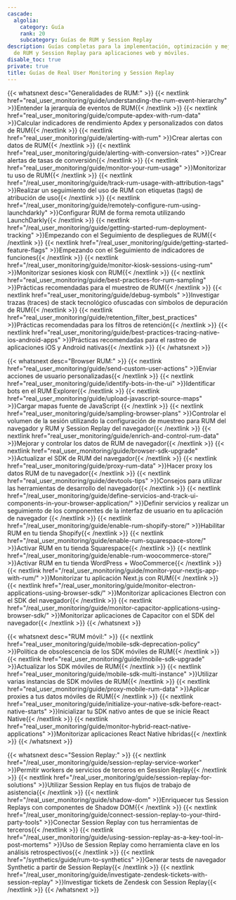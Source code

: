 ```yaml
---
cascade:
  algolia:
    category: Guía
    rank: 20
    subcategory: Guías de RUM y Session Replay
description: Guías completas para la implementación, optimización y mejores prácticas
  de RUM y Session Replay para aplicaciones web y móviles.
disable_toc: true
private: true
title: Guías de Real User Monitoring y Session Replay
---
```


{{< whatsnext desc="Generalidades de RUM:" >}}
    {{< nextlink href="real_user_monitoring/guide/understanding-the-rum-event-hierarchy" >}}Entender la jerarquía de eventos de RUM{{< /nextlink >}}
    {{< nextlink href="real_user_monitoring/guide/compute-apdex-with-rum-data" >}}Calcular indicadores de rendimiento Apdex y personalizados con datos de RUM{{< /nextlink >}}
    {{< nextlink href="real_user_monitoring/guide/alerting-with-rum" >}}Crear alertas con datos de RUM{{< /nextlink >}}
    {{< nextlink href="real_user_monitoring/guide/alerting-with-conversion-rates" >}}Crear alertas de tasas de conversión{{< /nextlink >}}
    {{< nextlink href="real_user_monitoring/guide/monitor-your-rum-usage" >}}Monitorizar tu uso de RUM{{< /nextlink >}}
    {{< nextlink href="/real_user_monitoring/guide/track-rum-usage-with-attribution-tags" >}}Realizar un seguimiento del uso de RUM con etiquetas (tags) de atribución de uso{{< /nextlink >}}
    {{< nextlink href="/real_user_monitoring/guide/remotely-configure-rum-using-launchdarkly" >}}Configurar RUM de forma remota utilizando LaunchDarkly{{< /nextlink >}}
    {{< nextlink href="/real_user_monitoring/guide/getting-started-rum-deployment-tracking" >}}Empezando con el Seguimiento de despliegues de RUM{{< /nextlink >}}
    {{< nextlink href="/real_user_monitoring/guide/getting-started-feature-flags" >}}Empezando con el Seguimiento de indicadores de funciones{{< /nextlink >}}
    {{< nextlink href="/real_user_monitoring/guide/monitor-kiosk-sessions-using-rum" >}}Monitorizar sesiones kiosk con RUM{{< /nextlink >}}
    {{< nextlink href="real_user_monitoring/guide/best-practices-for-rum-sampling" >}}Prácticas recomendadas para el muestreo de RUM{{< /nextlink >}}
    {{< nextlink href="real_user_monitoring/guide/debug-symbols" >}}Investigar trazas (traces) de stack tecnológico ofuscadas con símbolos de depuración de RUM{{< /nextlink >}}
    {{< nextlink href="real_user_monitoring/guide/retention_filter_best_practices" >}}Prácticas recomendadas para los filtros de retención{{< /nextlink >}}
    {{< nextlink href="real_user_monitoring/guide/best-practices-tracing-native-ios-android-apps" >}}Prácticas recomendadas para el rastreo de aplicaciones iOS y Android nativas{{< /nextlink >}}
{{< /whatsnext >}}

{{< whatsnext desc="Browser RUM:" >}}
    {{< nextlink href="real_user_monitoring/guide/send-custom-user-actions" >}}Enviar acciones de usuario personalizadas{{< /nextlink >}}
    {{< nextlink href="real_user_monitoring/guide/identify-bots-in-the-ui" >}}Identificar bots en el RUM Explorer{{< /nextlink >}}
    {{< nextlink href="real_user_monitoring/guide/upload-javascript-source-maps" >}}Cargar mapas fuente de JavaScript {{< /nextlink >}}
    {{< nextlink href="real_user_monitoring/guide/sampling-browser-plans" >}}Controlar el volumen de la sesión utilizando la configuración de muestreo para RUM del navegador y RUM y Session Replay del navegador{{< /nextlink >}}
    {{< nextlink href="real_user_monitoring/guide/enrich-and-control-rum-data" >}}Mejorar y controlar los datos de RUM de navegador{{< /nextlink >}}
    {{< nextlink href="real_user_monitoring/guide/browser-sdk-upgrade" >}}Actualizar el SDK de RUM del navegador{{< /nextlink >}}
    {{< nextlink href="real_user_monitoring/guide/proxy-rum-data" >}}Hacer proxy los datos RUM de tu navegador{{< /nextlink >}}
    {{< nextlink href="real_user_monitoring/guide/devtools-tips" >}}Consejos para utilizar las herramientas de desarrollo del navegador{{< /nextlink >}}
    {{< nextlink href="/real_user_monitoring/guide/define-servicios-and-track-ui-components-in-your-browser-application/" >}}Definir servicios y realizar un seguimiento de los componentes de la interfaz de usuario en tu aplicación de navegador {{< /nextlink >}}
    {{< nextlink href="/real_user_monitoring/guide/enable-rum-shopify-store/" >}}Habilitar RUM en tu tienda Shopify{{< /nextlink >}}
    {{< nextlink href="/real_user_monitoring/guide/enable-rum-squarespace-store/" >}}Activar RUM en tu tienda Squarespace{{< /nextlink >}}
    {{< nextlink href="/real_user_monitoring/guide/enable-rum-woocommerce-store/" >}}Activar RUM en tu tienda WordPress + WooCommerce{{< /nextlink >}}
    {{< nextlink href="/real_user_monitoring/guide/monitor-your-nextjs-app-with-rum/" >}}Monitorizar tu aplicación Next.js con RUM{{< /nextlink >}}
    {{< nextlink href="/real_user_monitoring/guide/monitor-electron-applications-using-browser-sdk/" >}}Monitorizar aplicaciones Electron con el SDK del navegador{{< /nextlink >}}
    {{< nextlink href="/real_user_monitoring/guide/monitor-capacitor-applications-using-browser-sdk/" >}}Monitorizar aplicaciones de Capacitor con el SDK del navegador{{< /nextlink >}}
{{< /whatsnext >}}

{{< whatsnext desc="RUM móvil:" >}}
    {{< nextlink href="real_user_monitoring/guide/mobile-sdk-deprecation-policy" >}}Política de obsolescencia de los SDK móviles de RUM{{< /nextlink >}}
    {{< nextlink href="real_user_monitoring/guide/mobile-sdk-upgrade" >}}Actualizar los SDK móviles de RUM{{< /nextlink >}}
    {{< nextlink href="real_user_monitoring/guide/mobile-sdk-multi-instance" >}}Utilizar varias instancias de SDK móviles de RUM{{< /nextlink >}}
    {{< nextlink href="real_user_monitoring/guide/proxy-mobile-rum-data" >}}Aplicar proxies a tus datos móviles de RUM{{< /nextlink >}}
    {{< nextlink href="real_user_monitoring/guide/initialize-your-native-sdk-before-react-native-starts" >}}Inicializar tu SDK nativo antes de que se inicie React Native{{< /nextlink >}}
    {{< nextlink href="real_user_monitoring/guide/monitor-hybrid-react-native-applications" >}}Monitorizar aplicaciones React Native híbridas{{< /nextlink >}}
{{< /whatsnext >}}

{{< whatsnext desc="Session Replay:" >}}
    {{< nextlink href="/real_user_monitoring/guide/session-replay-service-worker" >}}Permitir workers de servicios de terceros en Session Replay{{< /nextlink >}}
    {{< nextlink href="/real_user_monitoring/guide/session-replay-for-solutions" >}}Utilizar Session Replay en tus flujos de trabajo de asistencia{{< /nextlink >}}
    {{< nextlink href="/real_user_monitoring/guide/shadow-dom" >}}Enriquecer tus Session Replays con componentes de Shadow DOM{{< /nextlink >}}
    {{< nextlink href="/real_user_monitoring/guide/connect-session-replay-to-your-third-party-tools" >}}Conectar Session Replay con tus herramientas de terceros{{< /nextlink >}}
    {{< nextlink href="/real_user_monitoring/guide/using-session-replay-as-a-key-tool-in-post-mortems" >}}Uso de Session Replay como herramienta clave en los análisis retrospectivos{{< /nextlink >}}
    {{< nextlink href="/synthetics/guide/rum-to-synthetics" >}}Generar tests de navegador Synthetic a partir de Session Replay{{< /nextlink >}}
    {{< nextlink href="/real_user_monitoring/guide/investigate-zendesk-tickets-with-session-replay" >}}Investigar tickets de Zendesk con Session Replay{{< /nextlink >}}
{{< /whatsnext >}}